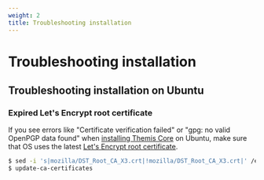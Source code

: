 ```yaml
---
weight: 2
title: Troubleshooting installation
---
```


# Troubleshooting installation


## Troubleshooting installation on Ubuntu

### Expired Let's Encrypt root certificate

If you see errors like "Certificate verification failed" or "gpg: no valid OpenPGP data found" when [installing Themis Core](/themis/installation/installation-from-packages/) on Ubuntu, make sure that OS uses the latest [Let's Encrypt root certificate](https://letsencrypt.org/docs/dst-root-ca-x3-expiration-september-2021/).

```bash
$ sed -i 's|mozilla/DST_Root_CA_X3.crt|!mozilla/DST_Root_CA_X3.crt|' /etc/ca-certificates.conf
$ update-ca-certificates
```
 